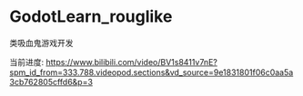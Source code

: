 # GodotLearn_rouglike
类吸血鬼游戏开发

当前进度:
https://www.bilibili.com/video/BV1s8411v7nE?spm_id_from=333.788.videopod.sections&vd_source=9e1831801f06c0aa5a3cb762805cffd6&p=3